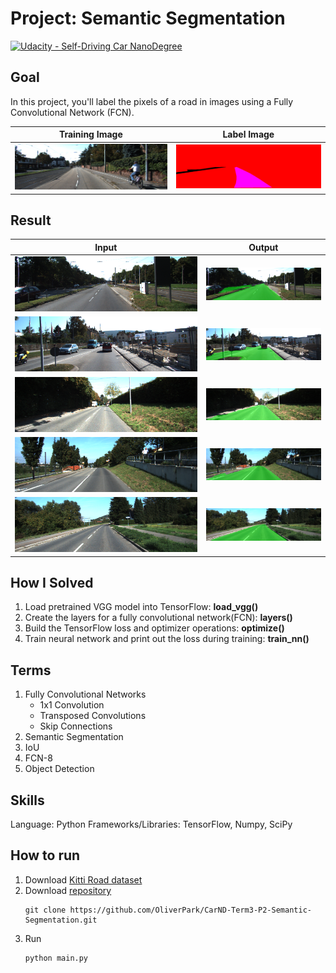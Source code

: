 # Project: Semantic Segmentation

[![Udacity - Self-Driving Car NanoDegree](https://s3.amazonaws.com/udacity-sdc/github/shield-carnd.svg)](http://www.udacity.com/drive)

## Goal
In this project, you'll label the pixels of a road in images using a Fully Convolutional Network (FCN).

| Training Image                        | Label Image                     |
| ------------------------------------- | ------------------------------- |
| ![Training Image](training_image.png) | ![Label Image](label_image.png) |

## Result
| Input                            | Output                             |
| -------------------------------- | ---------------------------------- |
| ![Input Image](input_image1.png) | ![Output Image](output_image1.png) |
| ![Input Image](input_image2.png) | ![Output Image](output_image2.png) |
| ![Input Image](input_image3.png) | ![Output Image](output_image3.png) |
| ![Input Image](input_image4.png) | ![Output Image](output_image4.png) |
| ![Input Image](input_image5.png) | ![Output Image](output_image5.png) |

## How I Solved
1. Load pretrained VGG model into TensorFlow: **load_vgg()**
2. Create the layers for a fully convolutional network(FCN): **layers()**
3. Build the TensorFlow loss and optimizer operations: **optimize()**
4. Train neural network and print out the loss during training: **train_nn()**

## Terms
1. Fully Convolutional Networks
   - 1x1 Convolution
   - Transposed Convolutions
   - Skip Connections
2. Semantic Segmentation
3. IoU
4. FCN-8
5. Object Detection

## Skills
Language: Python
Frameworks/Libraries: TensorFlow, Numpy, SciPy

## How to run
1. Download [Kitti Road dataset](http://www.cvlibs.net/download.php?file=data_road.zip)
2. Download [repository](https://github.com/OliverPark/CarND-Term3-P2-Semantic-Segmentation.git)
   ```Shell
   git clone https://github.com/OliverPark/CarND-Term3-P2-Semantic-Segmentation.git
   ```
3. Run
   ```Shell
   python main.py
   ```
